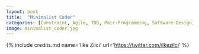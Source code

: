 ```yaml
---
layout: post
title:  "Minimalist Coder"
categories: [Constraint, Agile, TDD, Pair-Programming, Software-Design]
image: minimalist_coder.jpg
---
```


{% include credits.md name='Ilke Zilci' url='https://twitter.com/ilkezilci' %}
